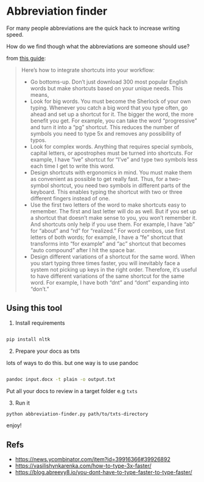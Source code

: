 # Abbreviation finder

For many people abbreviations are the quick hack to increase writing speed.

How do we find though what the abbreviations are someone should use?

from [this guide](https://vasilishynkarenka.com/how-to-type-3x-faster/):

> Here’s how to integrate shortcuts into your workflow:
> 
> - Go bottoms-up. Don’t just download 300 most popular English words but make shortcuts based on your unique needs. This means,
> - Look for big words. You must become the Sherlock of your own typing. Whenever you catch a big word that you type often, go ahead and set up a shortcut for it. The bigger the word, the more benefit you get. For example, you can take the word “progressive” and turn it into a “pg” shortcut. This reduces the number of symbols you need to type 5x and removes any possibility of typos.
> - Look for complex words. Anything that requires special symbols, capital letters, or apostrophes must be turned into shortcuts. For example, I have “ive” shortcut for “I’ve” and type two symbols less each time I get to write this word.
> - Design shortcuts with ergonomics in mind. You must make them as convenient as possible to get really fast. Thus, for a two-symbol shortcut, you need two symbols in different parts of the keyboard. This enables typing the shortcut with two or three different fingers instead of one.
> - Use the first two letters of the word to make shortcuts easy to remember. The first and last letter will do as well. But if you set up a shortcut that doesn’t make sense to you, you won’t remember it. And shortcuts only help if you use them. For example, I have “ab” for “about” and “rd” for “realized.” For word combos, use first letters of both words; for example, I have a “fe” shortcut that transforms into “for example” and “ac” shortcut that becomes “auto compound” after I hit the space bar.
> - Design different variations of a shortcut for the same word. When you start typing three times faster, you will inevitably face a system not picking up keys in the right order. Therefore, it’s useful to have different variations of the same shortcut for the same word. For example, I have both “dnt” and “dont” expanding into “don’t.”

## Using this tool

1. Install requirements

```bash

pip install nltk

```

2. Prepare your docs as txts

lots of ways to do this. but one way is to use pandoc

```bash

pandoc input.docx -t plain -o output.txt
```

Put all your docs to review in a target folder e.g ``txts``


3. Run it

```bash
python abbreviation-finder.py path/to/txts-directory
````

enjoy! 

## Refs

- https://news.ycombinator.com/item?id=39916366#39926892
- https://vasilishynkarenka.com/how-to-type-3x-faster/
- https://blog.abreevy8.io/you-dont-have-to-type-faster-to-type-faster/